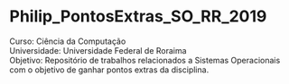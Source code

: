# Philip_PontosExtras_SO_RR_2019
Curso: Ciência da Computação  
Universidade: Universidade Federal de Roraima  
Objetivo: Repositório de trabalhos relacionados a Sistemas Operacionais com o objetivo de ganhar pontos extras da disciplina.
